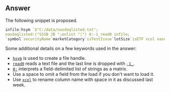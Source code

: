 ## Answer
The following snippet is proposed.

```q
infile:hsym `$"C:/data/nasdaqlisted.txt";
nasdaqlisted:("SSSB JB ";enlist "|") 0:-1_read0 infile;
`symbol`securityName`marketCategory`isTestIssue`lotSize`isETF xcol nasdaqlisted
```

Some additional details on a few keywords used in the answer:

- [``hsym``][hsym] is used to create a file handle.
- [``read0``][read0] reads a text file and the last line is dropped with [``-1_``][drop].
- [``0:``][file_text] interprets a field-delimited list of strings as a matrix.
- Use a space to omit a field from the load if you don't want to load it.
- Use [``xcol``][xcol] to rename column name with space in it as discussed last week.

[hsym]: https://code.kx.com/q/ref/hsym/
[read0]: https://code.kx.com/q/ref/read0/
[drop]: https://code.kx.com/q/ref/drop/
[file_text]: https://code.kx.com/q/ref/file-text/
[xcol]: https://code.kx.com/q/ref/cols/#xcol

